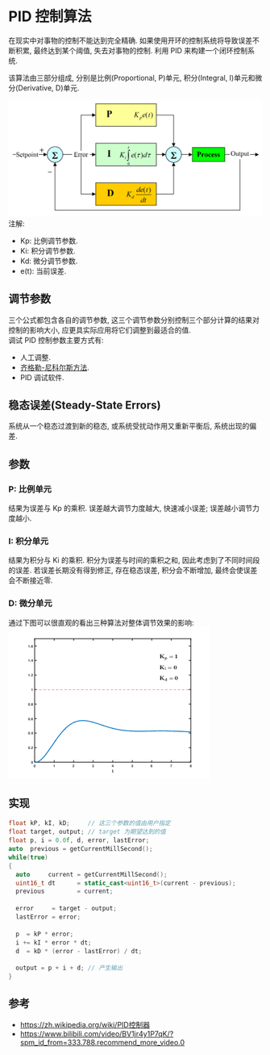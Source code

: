# PID 控制算法

在现实中对事物的控制不能达到完全精确. 如果使用开环的控制系统将导致误差不断积累, 最终达到某个阈值, 失去对事物的控制. 利用 PID 来构建一个闭环控制系统.

该算法由三部分组成, 分别是比例(Proportional, P)单元, 积分(Integral, I)单元和微分(Derivative, D)单元.  

![](assets/PID_feedback_nct_int_correct.png)  
注解:
- Kp: 比例调节参数.
- Ki: 积分调节参数.
- Kd: 微分调节参数.
- e(t): 当前误差.

## 调节参数
三个公式都包含各自的调节参数, 这三个调节参数分别控制三个部分计算的结果对控制的影响大小, 应更具实际应用将它们调整到最适合的值.  
调试 PID 控制参数主要方式有:
- 人工调整.
- [齐格勒-尼科尔斯方法].
- PID 调试软件.

## 稳态误差(Steady-State Errors)
系统从一个稳态过渡到新的稳态, 或系统受扰动作用又重新平衡后, 系统出现的偏差.

## 参数

### P: 比例单元
结果为误差与 Kp 的乘积. 误差越大调节力度越大, 快速减小误差; 误差越小调节力度越小.  

### I: 积分单元
结果为积分与 Ki 的乘积. 积分为误差与时间的乘积之和, 因此考虑到了不同时间段的误差. 若误差长期没有得到修正, 存在稳态误差, 积分会不断增加, 最终会使误差会不断接近零.  

### D: 微分单元

通过下图可以很直观的看出三种算法对整体调节效果的影响:  
![](assets/PID_Compensation_Animated.gif)

## 实现
```cpp
float kP, kI, kD;     // 这三个参数的值由用户指定
float target, output; // target 为期望达到的值
float p, i = 0.0f, d, error, lastError;
auto  previous = getCurrentMillSecond();
while(true)
{
  auto     current = getCurrentMillSecond();
  uint16_t dt      = static_cast<uint16_t>(current - previous);
  previous         = current;

  error     = target - output;
  lastError = error;

  p  = kP * error;
  i += kI * error * dt;
  d  = kD * (error - lastError) / dt;

  output = p + i + d; // 产生输出
}
```

## 参考
- https://zh.wikipedia.org/wiki/PID控制器
- https://www.bilibili.com/video/BV1jr4y1P7qK/?spm_id_from=333.788.recommend_more_video.0

[齐格勒-尼科尔斯方法]: https://zh.wikipedia.org/wiki/齐格勒－尼科尔斯方法
